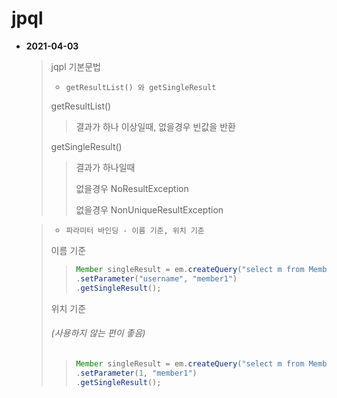# jpql


* **2021-04-03**
  > jqpl  기본문법
  > * `getResultList() 와 getSingleResult`
  > 
  > getResultList()
  >
  >  > 결과가 하나 이상일때, 없을경우 빈값을 반환
  > 
  > getSingleResult()
  >
  >  > 결과가 하나일때
  >  >       
  >  > 없을경우 NoResultException
  >  >
  >  > 없을경우 NonUniqueResultException

  > * `파라미터 바인딩 - 이름 기준, 위치 기준`
  >
  > 이름 기준
  > 
  >  > ```java
  >  > Member singleResult = em.createQuery("select m from Member m where m.username = :username", Member.class)
  >  > .setParameter("username", "member1")
  >  > .getSingleResult();
  >  > ```
  >
  > 위치 기준 <h6>(사용하지 않는 편이 좋음)</h6>
  >
  >  > ```java 
  >  > Member singleResult = em.createQuery("select m from Member m where m.username = ?1", Member.class)
  >  > .setParameter(1, "member1")
  >  > .getSingleResult();
  >  > ```